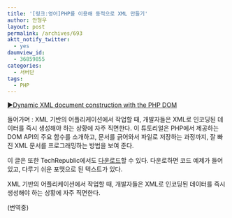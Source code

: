 ```yaml
---
title: '[링크:영어]PHP를 이용해 동적으로 XML 만들기'
author: 안형우
layout: post
permalink: /archives/693
aktt_notify_twitter:
  - yes
daumview_id:
  - 36859855
categories:
  - 서버단
tags:
  - PHP
---
```

<a href="http://downloads.techrepublic.com.com/abstract.aspx?docid=272799" target="_blank">▶Dynamic XML document construction with the PHP DOM</a>

들어가며 : XML 기반의 어플리케이션에서 작업할 때, 개발자들은 XML로 인코딩된 데이터를 즉시 생성해야 하는 상황에 자주 직면한다. 이 튜토리얼은 PHP에서 제공하는 DOM API의 주요 함수를 소개하고, 문서를 긁어와서 파일로 저장하는 과정까지, 잘 빠진 XML 문서를 프로그래밍하는 방법을 보여 준다.

이 글은 또한 TechRepublic에서도 <a href="http://downloads.techrepublic.com.com/abstract.aspx?docid=272799" target="_blank">다운로드</a>할 수 있다. 다운로하면 코드 예제가 들어 있고, 다루기 쉬운 포맷으로 된 텍스트가 있다.

XML 기반의 어플리케이션에서 작업할 때, 개발자들은 XML로 인코딩된 데이터를 즉시 생성해야 하는 상황에 자주 직면한다.

<div>
  (번역중)
</div>